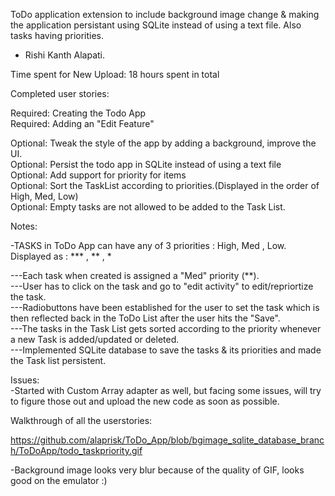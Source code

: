 ToDo application extension to include background image change & making the application persistant using SQLite instead of using a text file. Also tasks having priorities.

- Rishi Kanth Alapati.

Time spent for New Upload: 18 hours spent in total

Completed user stories:

Required: Creating the Todo App<br>
Required: Adding an "Edit Feature"<br>

Optional: Tweak the style of the app by adding a background, improve the UI.<br>
Optional: Persist the todo app in SQLite instead of using a text file<br>
Optional: Add support for priority for items<br>
Optional: Sort the TaskList according to priorities.(Displayed in the order of High, Med, Low)<br>
Optional: Empty tasks are not allowed to be added to the Task List.<br>

Notes:

-TASKS in ToDo App can have any of 3 priorities : High, Med , Low.<br>
                                   Displayed as : *** , **  ,   *<br>
                                   
---Each task when created is assigned a "Med" priority (**).<br>
---User has to click on the task and go to "edit activity" to edit/repriortize the task.<br>
---Radiobuttons have been established for the user to set the task which is then reflected back in the ToDo List after the user hits the "Save".<br>
---The tasks in the Task List gets sorted according to the priority whenever a new Task is added/updated or deleted.<br>
---Implemented SQLite database to save the tasks & its priorities and made the Task list persistent.<br>

Issues:<br>
-Started with Custom Array adapter as well, but facing some issues, will try to figure those out and upload the new code as soon as possible.<br>

Walkthrough of all the userstories:

https://github.com/alaprisk/ToDo_App/blob/bgimage_sqlite_database_branch/ToDoApp/todo_taskpriority.gif

-Background image looks very blur because of the quality of GIF, looks good on the emulator :) 
